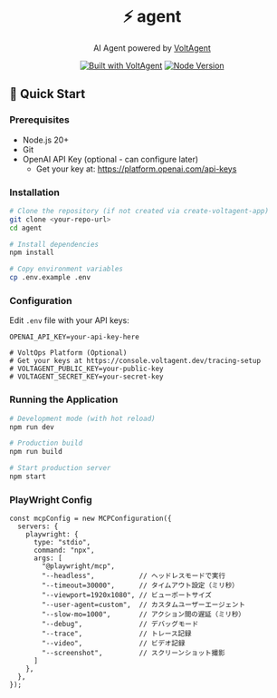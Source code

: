 <div align="center">
  <h1>⚡ agent</h1>
  <p>AI Agent powered by <a href="https://voltagent.dev">VoltAgent</a></p>
  
  <p>
    <a href="https://github.com/voltagent/voltagent"><img src="https://img.shields.io/badge/built%20with-VoltAgent-blue" alt="Built with VoltAgent" /></a>
    <a href="https://nodejs.org"><img src="https://img.shields.io/badge/node-%3E%3D22-brightgreen" alt="Node Version" /></a>
  </p>
</div>

## 🚀 Quick Start

### Prerequisites

- Node.js 20+ 
- Git
- OpenAI API Key (optional - can configure later)
  - Get your key at: https://platform.openai.com/api-keys

### Installation

```bash
# Clone the repository (if not created via create-voltagent-app)
git clone <your-repo-url>
cd agent

# Install dependencies
npm install

# Copy environment variables
cp .env.example .env
```

### Configuration

Edit `.env` file with your API keys:

```env
OPENAI_API_KEY=your-api-key-here

# VoltOps Platform (Optional)
# Get your keys at https://console.voltagent.dev/tracing-setup
# VOLTAGENT_PUBLIC_KEY=your-public-key
# VOLTAGENT_SECRET_KEY=your-secret-key
```

### Running the Application

```bash
# Development mode (with hot reload)
npm run dev

# Production build
npm run build

# Start production server
npm start
```

### PlayWright Config
```
const mcpConfig = new MCPConfiguration({
  servers: {
    playwright: {
      type: "stdio",
      command: "npx",
      args: [
        "@playwright/mcp",
        "--headless",           // ヘッドレスモードで実行
        "--timeout=30000",      // タイムアウト設定（ミリ秒）
        "--viewport=1920x1080", // ビューポートサイズ
        "--user-agent=custom",  // カスタムユーザーエージェント
        "--slow-mo=1000",       // アクション間の遅延（ミリ秒）
        "--debug",              // デバッグモード
        "--trace",              // トレース記録
        "--video",              // ビデオ記録
        "--screenshot",         // スクリーンショット撮影
      ]
    },
  },
});
```

